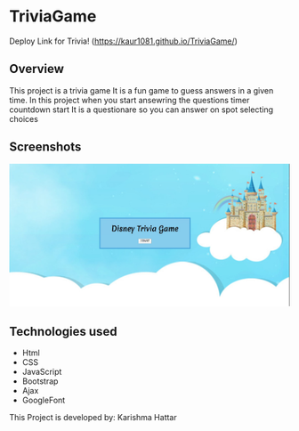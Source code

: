 # TriviaGame

Deploy Link for Trivia!
(https://kaur1081.github.io/TriviaGame/)

## Overview
This project is a trivia game
It is a fun game to guess answers in a given time.
In this project when you start ansewring the questions timer countdown start
It is a questionare so you can answer on spot selecting choices

## Screenshots
![ Trivia! ](https://github.com/kaur1081/TriviaGame/blob/master/assets/images/disney.jpg)

## Technologies used

- Html
- CSS
- JavaScript
- Bootstrap
- Ajax
- GoogleFont



This Project is developed by: Karishma Hattar

